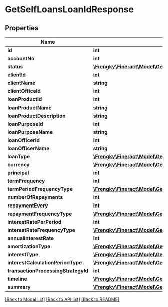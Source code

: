 # GetSelfLoansLoanIdResponse

## Properties
Name | Type | Description | Notes
------------ | ------------- | ------------- | -------------
**id** | **int** |  | [optional] 
**accountNo** | **int** |  | [optional] 
**status** | [**\Frengky\Fineract\Model\GetLoansLoanIdStatus**](GetLoansLoanIdStatus.md) |  | [optional] 
**clientId** | **int** |  | [optional] 
**clientName** | **string** |  | [optional] 
**clientOfficeId** | **int** |  | [optional] 
**loanProductId** | **int** |  | [optional] 
**loanProductName** | **string** |  | [optional] 
**loanProductDescription** | **string** |  | [optional] 
**loanPurposeId** | **int** |  | [optional] 
**loanPurposeName** | **string** |  | [optional] 
**loanOfficerId** | **int** |  | [optional] 
**loanOfficerName** | **string** |  | [optional] 
**loanType** | [**\Frengky\Fineract\Model\GetLoansLoanIdLoanType**](GetLoansLoanIdLoanType.md) |  | [optional] 
**currency** | [**\Frengky\Fineract\Model\GetLoansLoanIdCurrency**](GetLoansLoanIdCurrency.md) |  | [optional] 
**principal** | **int** |  | [optional] 
**termFrequency** | **int** |  | [optional] 
**termPeriodFrequencyType** | [**\Frengky\Fineract\Model\GetLoansLoanIdTermPeriodFrequencyType**](GetLoansLoanIdTermPeriodFrequencyType.md) |  | [optional] 
**numberOfRepayments** | **int** |  | [optional] 
**repaymentEvery** | **int** |  | [optional] 
**repaymentFrequencyType** | [**\Frengky\Fineract\Model\GetLoansLoanIdRepaymentFrequencyType**](GetLoansLoanIdRepaymentFrequencyType.md) |  | [optional] 
**interestRatePerPeriod** | **int** |  | [optional] 
**interestRateFrequencyType** | [**\Frengky\Fineract\Model\GetLoansLoanIdInterestRateFrequencyType**](GetLoansLoanIdInterestRateFrequencyType.md) |  | [optional] 
**annualInterestRate** | **int** |  | [optional] 
**amortizationType** | [**\Frengky\Fineract\Model\GetLoansLoanIdAmortizationType**](GetLoansLoanIdAmortizationType.md) |  | [optional] 
**interestType** | [**\Frengky\Fineract\Model\GetLoansLoanIdInterestType**](GetLoansLoanIdInterestType.md) |  | [optional] 
**interestCalculationPeriodType** | [**\Frengky\Fineract\Model\GetLoansLoanIdInterestCalculationPeriodType**](GetLoansLoanIdInterestCalculationPeriodType.md) |  | [optional] 
**transactionProcessingStrategyId** | **int** |  | [optional] 
**timeline** | [**\Frengky\Fineract\Model\GetLoansLoanIdTimeline**](GetLoansLoanIdTimeline.md) |  | [optional] 
**summary** | [**\Frengky\Fineract\Model\GetLoansLoanIdSummary**](GetLoansLoanIdSummary.md) |  | [optional] 

[[Back to Model list]](../../README.md#documentation-for-models) [[Back to API list]](../../README.md#documentation-for-api-endpoints) [[Back to README]](../../README.md)

